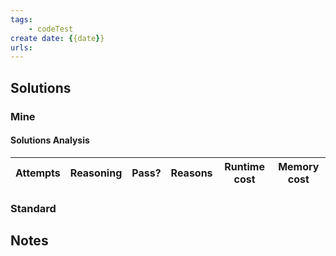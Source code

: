 ```yaml
---
tags:
    - codeTest
create date: {{date}}
urls:
---
```


## Solutions

### Mine

#### Solutions Analysis

| Attempts | Reasoning | Pass? | Reasons | Runtime cost | Memory cost |
|----------|-----------|-------|---------|--------------|-------------|


### Standard

## Notes
